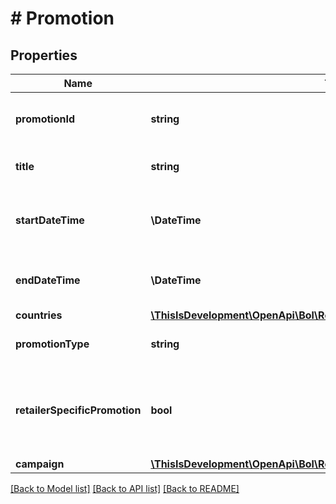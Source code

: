 # # Promotion

## Properties

Name | Type | Description | Notes
------------ | ------------- | ------------- | -------------
**promotionId** | **string** | The identifier of the promotion. |
**title** | **string** | The title of the promotion. |
**startDateTime** | **\DateTime** | The starting date and time of the promotion. |
**endDateTime** | **\DateTime** | The ending date and time of the promotion. |
**countries** | [**\ThisIsDevelopment\OpenApi\Bol\Retailer\Models\PromotionCountryCode[]**](PromotionCountryCode.md) |  |
**promotionType** | **string** | The type of the promotion. |
**retailerSpecificPromotion** | **bool** | Indicates whether the promotion is retailer specific or open to the platform. |
**campaign** | [**\ThisIsDevelopment\OpenApi\Bol\Retailer\Models\Campaign**](Campaign.md) |  | [optional]

[[Back to Model list]](../../README.md#models) [[Back to API list]](../../README.md#endpoints) [[Back to README]](../../README.md)
